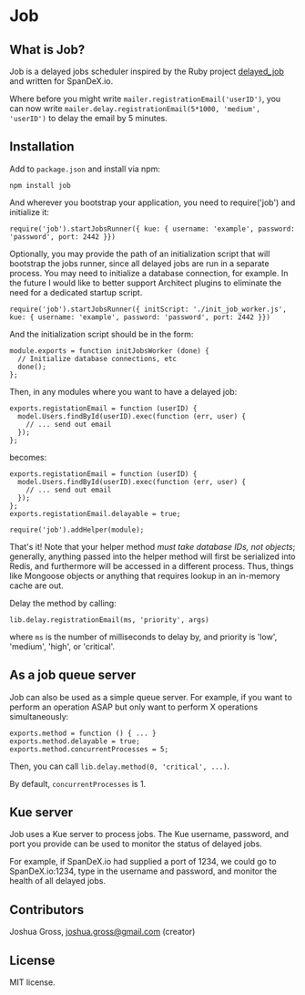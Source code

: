 Job
===

What is Job?
------------

Job is a delayed jobs scheduler inspired by the Ruby project [delayed_job](https://github.com/collectiveidea/delayed_job) and written for SpanDeX.io.

Where before you might write `mailer.registrationEmail('userID')`, you can now write `mailer.delay.registrationEmail(5*1000, 'medium', 'userID')` to delay the email by 5 minutes.

Installation
------------

Add to `package.json` and install via npm:

    npm install job

And wherever you bootstrap your application, you need to require('job') and initialize it:

    require('job').startJobsRunner({ kue: { username: 'example', password: 'password', port: 2442 }})

Optionally, you may provide the path of an initialization script that will bootstrap the jobs runner, since all delayed jobs are run in a separate process. You may need to initialize a database connection, for example. In the future I would like to better support Architect plugins to eliminate the need for a dedicated startup script.

    require('job').startJobsRunner({ initScript: './init_job_worker.js', kue: { username: 'example', password: 'password', port: 2442 }})

And the initialization script should be in the form:

    module.exports = function initJobsWorker (done) {
      // Initialize database connections, etc
      done();
    };

Then, in any modules where you want to have a delayed job:

    exports.registationEmail = function (userID) {
      model.Users.findById(userID).exec(function (err, user) {
        // ... send out email
      });
    };

becomes:

    exports.registationEmail = function (userID) {
      model.Users.findById(userID).exec(function (err, user) {
        // ... send out email
      });
    };
    exports.registationEmail.delayable = true;

    require('job').addHelper(module);

That's it! Note that your helper method _must take database IDs, not objects_;
generally, anything passed into the helper method will first be serialized into Redis, and furthermore will be accessed in a different process.
Thus, things like Mongoose objects or anything that requires lookup in an in-memory cache are out.

Delay the method by calling:

    lib.delay.registrationEmail(ms, 'priority', args)

where `ms` is the number of milliseconds to delay by, and priority is 'low', 'medium', 'high', or 'critical'.

As a job queue server
---------------------
Job can also be used as a simple queue server. For example, if you want to perform an operation ASAP but only want to perform X operations simultaneously:

    exports.method = function () { ... }
    exports.method.delayable = true;
    exports.method.concurrentProcesses = 5;

Then, you can call `lib.delay.method(0, 'critical', ...)`.

By default, `concurrentProcesses` is 1.

Kue server
----------
Job uses a Kue server to process jobs. The Kue username, password, and port you provide can be used to monitor the status of delayed jobs.

For example, if SpanDeX.io had supplied a port of 1234, we could go to SpanDeX.io:1234, type in the username and password, and monitor the health of all delayed jobs.

Contributors
-----
Joshua Gross, joshua.gross@gmail.com (creator)

License
-------
MIT license.

